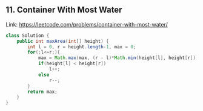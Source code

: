 ## 11. Container With Most Water
Link: https://leetcode.com/problems/container-with-most-water/

```java
class Solution {
    public int maxArea(int[] height) {
        int l = 0, r = height.length-1, max = 0;
        for(;l<=r;){
            max = Math.max(max, (r - l)*Math.min(height[l], height[r]));
            if(height[l] < height[r])
                l++;
            else
                r--;
        }
        return max;
    }
}

```